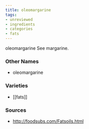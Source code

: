 ```yaml
---
title: oleomargarine
tags:
- unreviewed
- ingredients
- categories
- fats
---
```

oleomargarine See margarine.

### Other Names

* oleomargarine

### Varieties

* [[fats]]

### Sources
* http://foodsubs.com/Fatsoils.html
